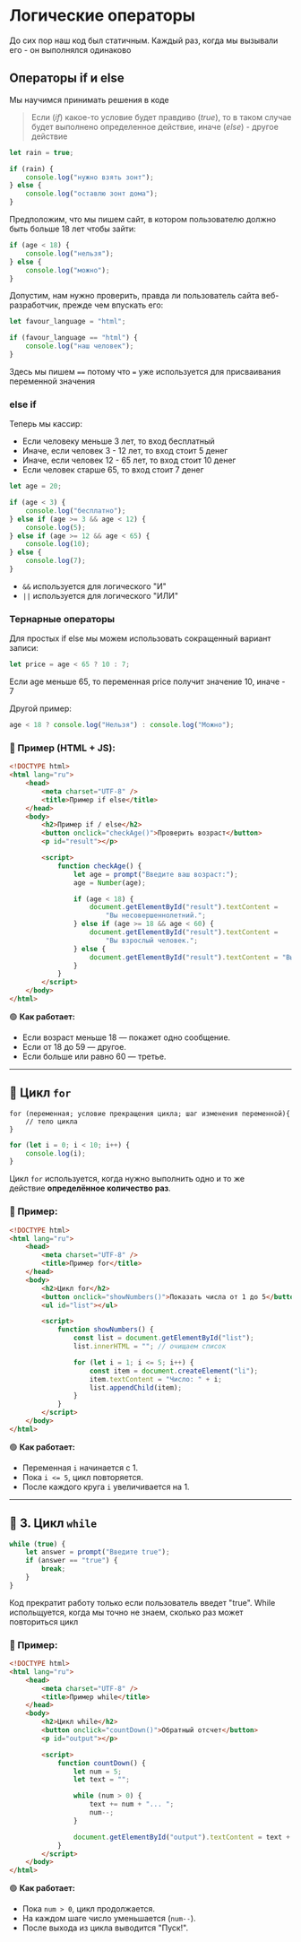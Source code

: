 # Логические операторы

До сих пор наш код был статичным. Каждый раз, когда мы вызывали его - он выполнялся одинаково

## Операторы if и else

Мы научимся принимать решения в коде

> Если (_if_) какое-то условие будет правдиво (_true_), то в таком случае будет выполнено определенное действие, иначе (_else_) - другое действие

```js
let rain = true;

if (rain) {
	console.log("нужно взять зонт");
} else {
	console.log("оставлю зонт дома");
}
```

Предположим, что мы пишем сайт, в котором пользователю должно быть больше 18 лет чтобы зайти:

```js
if (age < 18) {
	console.log("нельзя");
} else {
	console.log("можно");
}
```

Допустим, нам нужно проверить, правда ли пользователь сайта веб-разработчик, прежде чем впускать его:

```js
let favour_language = "html";

if (favour_language == "html") {
	console.log("наш человек");
}
```

Здесь мы пишем `==` потому что `=` уже используется для присваивания переменной значения

### else if

Теперь мы кассир:

- Если человеку меньше 3 лет, то вход бесплатный
- Иначе, если человек 3 - 12 лет, то вход стоит 5 денег
- Иначе, если человек 12 - 65 лет, то вход стоит 10 денег
- Если человек старше 65, то вход стоит 7 денег

```js
let age = 20;

if (age < 3) {
	console.log("бесплатно");
} else if (age >= 3 && age < 12) {
	console.log(5);
} else if (age >= 12 && age < 65) {
	console.log(10);
} else {
	console.log(7);
}
```

- `&&` используется для логического "И"
- `||` используется для логического "ИЛИ"

### Тернарные операторы

Для простых if else мы можем использовать сокращенный вариант записи:

```js
let price = age < 65 ? 10 : 7;
```

Если age меньше 65, то переменная price получит значение 10, иначе - 7

Другой пример:

```js
age < 18 ? console.log("Нельзя") : console.log("Можно");
```

### 📄 Пример (HTML + JS):

```html
<!DOCTYPE html>
<html lang="ru">
	<head>
		<meta charset="UTF-8" />
		<title>Пример if else</title>
	</head>
	<body>
		<h2>Пример if / else</h2>
		<button onclick="checkAge()">Проверить возраст</button>
		<p id="result"></p>

		<script>
			function checkAge() {
				let age = prompt("Введите ваш возраст:");
				age = Number(age);

				if (age < 18) {
					document.getElementById("result").textContent =
						"Вы несовершеннолетний.";
				} else if (age >= 18 && age < 60) {
					document.getElementById("result").textContent =
						"Вы взрослый человек.";
				} else {
					document.getElementById("result").textContent = "Вы пенсионер.";
				}
			}
		</script>
	</body>
</html>
```

🟢 **Как работает:**

- Если возраст меньше 18 — покажет одно сообщение.
- Если от 18 до 59 — другое.
- Если больше или равно 60 — третье.

---

## 🔁 Цикл `for`

```
for (переменная; условие прекращения цикла; шаг изменения переменной){
	// тело цикла
}
```

```js
for (let i = 0; i < 10; i++) {
	console.log(i);
}
```

Цикл `for` используется, когда нужно выполнить одно и то же действие **определённое количество раз**.

### 📄 Пример:

```html
<!DOCTYPE html>
<html lang="ru">
	<head>
		<meta charset="UTF-8" />
		<title>Пример for</title>
	</head>
	<body>
		<h2>Цикл for</h2>
		<button onclick="showNumbers()">Показать числа от 1 до 5</button>
		<ul id="list"></ul>

		<script>
			function showNumbers() {
				const list = document.getElementById("list");
				list.innerHTML = ""; // очищаем список

				for (let i = 1; i <= 5; i++) {
					const item = document.createElement("li");
					item.textContent = "Число: " + i;
					list.appendChild(item);
				}
			}
		</script>
	</body>
</html>
```

🟢 **Как работает:**

- Переменная `i` начинается с 1.
- Пока `i <= 5`, цикл повторяется.
- После каждого круга `i` увеличивается на 1.

---

## 🔁 3. Цикл `while`

```js
while (true) {
	let answer = prompt("Введите true");
	if (answer == "true") {
		break;
	}
}
```

Код прекратит работу только если пользователь введет "true". While испольщуется, когда мы точно не знаем, сколько раз может повториться цикл

### 📄 Пример:

```html
<!DOCTYPE html>
<html lang="ru">
	<head>
		<meta charset="UTF-8" />
		<title>Пример while</title>
	</head>
	<body>
		<h2>Цикл while</h2>
		<button onclick="countDown()">Обратный отсчет</button>
		<p id="output"></p>

		<script>
			function countDown() {
				let num = 5;
				let text = "";

				while (num > 0) {
					text += num + "... ";
					num--;
				}

				document.getElementById("output").textContent = text + "Пуск!";
			}
		</script>
	</body>
</html>
```

🟢 **Как работает:**

- Пока `num > 0`, цикл продолжается.
- На каждом шаге число уменьшается (`num--`).
- После выхода из цикла выводится "Пуск!".
